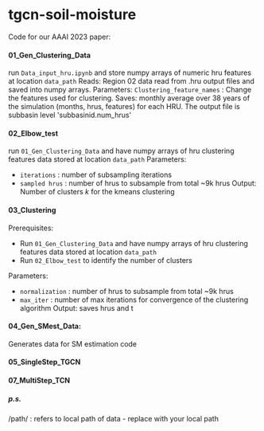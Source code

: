 # tgcn-soil-moisture
Code for our AAAI 2023 paper:



#### 01_Gen_Clustering_Data
run `Data_input_hru.ipynb` and store numpy arrays of numeric hru features at location `data_path`
Reads: Region 02 data read from .hru output files and saved into numpy arrays. 
Parameters: `Clustering_feature_names` : Change the features used for clustering. 
Saves: monthly average over 38 years of the simulation (months, hrus, features) for each HRU. The output file is subbasin level 'subbasinid.num_hrus'

#### 02_Elbow_test
run `01_Gen_Clustering_Data` and have numpy arrays of hru clustering features data stored at location `data_path` 
Parameters: 
- `iterations` : number of subsampling iterations
- `sampled hrus` : number of hrus to subsample from total ~9k hrus
Output: Number of clusters $k$ for the kmeans clustering


#### 03_Clustering
Prerequisites:
- Run `01_Gen_Clustering_Data` and have numpy arrays of hru clustering features data stored at location `data_path`
- Run `02_Elbow_test` to identify the number of clusters

Parameters: 
- `normalization` : number of hrus to subsample from total ~9k hrus
- `max_iter` : number of max iterations for convergence of the clustering algorithm
Output:  saves hrus and t

#### 04_Gen_SMest_Data: 
Generates data for SM estimation code

#### 05_SingleStep_TGCN

#### 07_MultiStep_TCN

##### p.s. 
/path/ : refers to local path of data - replace with your local path
